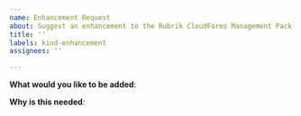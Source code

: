 ```yaml
---
name: Enhancement Request
about: Suggest an enhancement to the Rubrik CloudForms Management Pack.
title: ''
labels: kind-enhancement
assignees: ''

---
```


<!-- Please only use this template for submitting enhancement requests -->

**What would you like to be added**:

**Why is this needed**:
